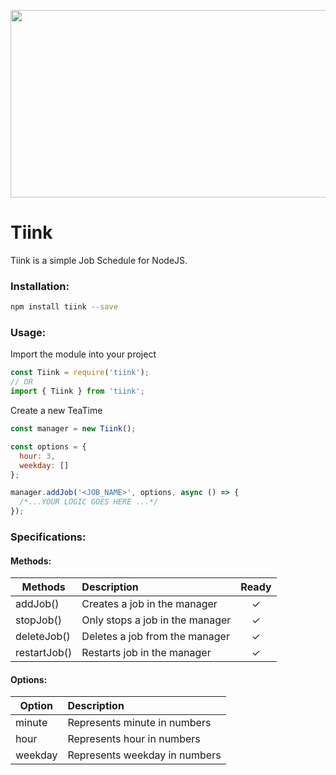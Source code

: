 <p align="center">
<img width="550" height="300" src="https://raw.githubusercontent.com/FranAmorim/tiink/develop/extra/tiink.png">
</p>

# Tiink

Tiink is a simple Job Schedule for NodeJS.

### Installation:

```sh
npm install tiink --save
```

### Usage:
Import the module into your project

```javascript
const Tiink = require('tiink');
// OR
import { Tiink } from 'tiink';
```

Create a new TeaTime
```javascript
const manager = new Tiink();
```

```javascript
const options = {
  hour: 3,
  weekday: []
};

manager.addJob('<JOB_NAME>', options, async () => {
  /*...YOUR LOGIC GOES HERE ...*/
});
```
### Specifications:

#### Methods:
| Methods       | Description                                     | Ready |
| ------------- |:------------------------------------------------|:-----:|
| addJob()      | Creates a job in the manager                    |   ✓   |
| stopJob()     | Only stops a job in the manager                 |   ✓   |
| deleteJob()   | Deletes a job from the manager                  |   ✓   |
| restartJob()  | Restarts job in the manager                     |   ✓   |

#### Options:
| Option   | Description                               |
| -------- |:------------------------------------------|
| minute   |     Represents minute in numbers          |
| hour     |     Represents hour in numbers            |
| weekday  |     Represents weekday in numbers         |
